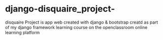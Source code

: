 # django-disquaire_project-
disquaire Project is app web created with django & bootstrap creatd as part of my django framework learning course on the  openclassroom online
learning platform   
